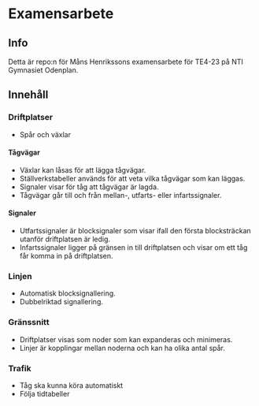 # Examensarbete
## Info
Detta är repo:n för Måns Henrikssons examensarbete för TE4-23 på NTI Gymnasiet Odenplan.
## Innehåll
### Driftplatser
- Spår och växlar
#### Tågvägar
- Växlar kan låsas för att lägga tågvägar.
- Ställverkstabeller används för att veta vilka tågvägar som kan läggas.
- Signaler visar för tåg att tågvägar är lagda.
- Tågvägar går till och från mellan-, utfarts- eller infartssignaler.
#### Signaler
- Utfartssignaler är blocksignaler som visar ifall den första blocksträckan utanför driftplatsen är ledig.
- Infartssignaler ligger på gränsen in till driftplatsen och visar om ett tåg får komma in på driftplatsen.
### Linjen
- Automatisk blocksignallering.
- Dubbelriktad signallering.
### Gränssnitt
- Driftplatser visas som noder som kan expanderas och minimeras.
- Linjer är kopplingar mellan noderna och kan ha olika antal spår.
### Trafik
- Tåg ska kunna köra automatiskt
- Följa tidtabeller